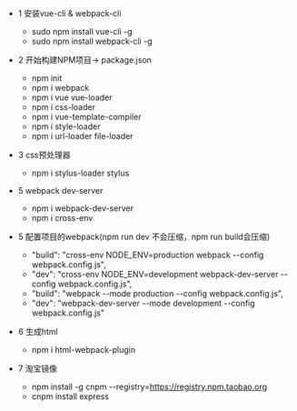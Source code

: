 - 1 安装vue-cli & webpack-cli
   - sudo npm install vue-cli -g
   - sudo npm install webpack-cli -g
   
- 2 开始构建NPM项目-> package.json
   - npm init  
   - npm i webpack
   - npm i vue vue-loader
   - npm i css-loader
   - npm i vue-template-compiler
   - npm i style-loader
   - npm i url-loader file-loader

   
 - 3 css预处理器
    - npm i stylus-loader stylus
    
 - 5 webpack dev-server
    - npm i webpack-dev-server
    - npm i cross-env
    
 - 5 配置项目的webpack(npm run dev 不会压缩，npm run build会压缩)
    - "build": "cross-env NODE_ENV=production webpack --config webpack.config.js",
    - "dev": "cross-env NODE_ENV=development webpack-dev-server --config webpack.config.js",
    - "build": "webpack --mode production --config webpack.config.js",
    - "dev": "webpack-dev-server  --mode development --config webpack.config.js"
 
 - 6 生成html
    - npm i html-webpack-plugin
    
 - 7 淘宝镜像   
    - npm install -g cnpm --registry=https://registry.npm.taobao.org
    - cnpm install express
   
